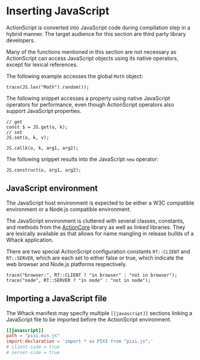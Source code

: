 # Inserting JavaScript

ActionScript is converted into JavaScript code during compilation step in a hybrid manner. The target audience for this section are third party library developers.

Many of the functions mentioned in this section are not necessary as ActionScript can access JavaScript objects using its native operators, except for lexical references.

The following example accesses the global `Math` object:

```
trace(JS.lex("Math").random());
```

The following snippet accesses a property using native JavaScript operators for performance, even though ActionScript operators also support JavaScript properties.

```
// get
const $ = JS.get(o, k);
// set
JS.set(o, k, v);

JS.callk(o, k, arg1, arg2);
```

The following snippet results into the JavaScript `new` operator:

```
JS.construct(o, arg1, arg2);
```

## JavaScript environment

The JavaScript host environment is expected to be either a W3C compatible environment or a Node.js compatible environment.

The JavaScript environment is cluttered with several classes, constants, and methods from the [ActionCore](https://github.com/whackengine/actioncore) library as well as linked libraries. They are lexically available as that allows for name mangling in release builds of a Whack application.

There are two special ActionScript configuration constants `RT::CLIENT` and `RT::SERVER`, which are each set to either false or true, which indicate the web browser and Node.js platforms respectively.

```
trace("browser:", RT::CLIENT ? "in browser" : "not in browser");
trace("node", RT::SERVER ? "in node" : "not in node");
```

## Importing a JavaScript file

The Whack manifest may specify multiple `[[javascript]]` sections linking a JavaScript file to be imported before the ActionScript environment.

```toml
[[javascript]]
path = "pixi.min.js"
import-declaration = 'import * as PIXI from "pixi.js";'
# client-side = true
# server-side = true
```